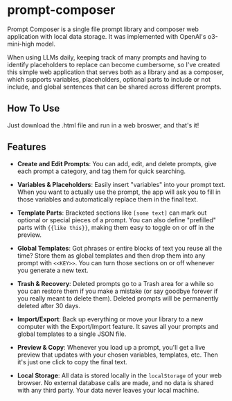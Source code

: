 # prompt-composer

Prompt Composer is a single file prompt library and composer web application with local data storage. It was implemented with OpenAI's o3-mini-high model.

When using LLMs daily, keeping track of many prompts and having to identify placeholders to replace can become cumbersome, so I've created this simple web application that serves both as a library and as a composer, which supports variables, placeholders, optional parts to include or not include, and global sentences that can be shared across different prompts.


## How To Use

Just download the .html file and run in a web broswer, and that's it!


## Features

- **Create and Edit Prompts**: You can add, edit, and delete prompts, give each prompt a category, and tag them for quick searching.

- **Variables & Placeholders**: Easily insert "variables" into your prompt text. When you want to actually use the prompt, the app will ask you to fill in those variables and automatically replace them in the final text.

- **Template Parts**: Bracketed sections like `[some text]` can mark out optional or special pieces of a prompt. You can also define "prefilled" parts with `{{like this}}`, making them easy to toggle on or off in the preview.

- **Global Templates**: Got phrases or entire blocks of text you reuse all the time? Store them as global templates and then drop them into any prompt with `<<KEY>>`. You can turn those sections on or off whenever you generate a new text.

- **Trash & Recovery**: Deleted prompts go to a Trash area for a while so you can restore them if you make a mistake (or say goodbye forever if you really meant to delete them). Deleted prompts will be permanently deleted after 30 days.

- **Import/Export**: Back up everything or move your library to a new computer with the Export/Import feature. It saves all your prompts and global templates to a single JSON file.

- **Preview & Copy**: Whenever you load up a prompt, you'll get a live preview that updates with your chosen variables, templates, etc. Then it's just one click to copy the final text.

- **Local Storage**: All data is stored locally in the `localStorage` of your web browser. No external database calls are made, and no data is shared with any third party. Your data never leaves your local machine.
